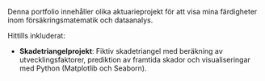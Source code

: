 Denna portfolio innehåller olika aktuarieprojekt för att visa mina färdigheter inom försäkringsmatematik och dataanalys.

Hittills inkluderat:

- **Skadetriangelprojekt**: Fiktiv skadetriangel med beräkning av utvecklingsfaktorer, prediktion av framtida skador och visualiseringar med Python (Matplotlib och Seaborn).
